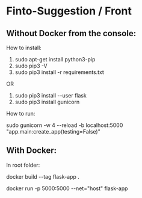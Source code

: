 # Finto-Suggestion / Front

## Without Docker from the console:

How to install:
1) sudo apt-get install python3-pip
2) sudo pip3 -V
3) sudo pip3 install -r requirements.txt

OR

1) sudo pip3 install --user flask
2) sudo pip3 install gunicorn

How to run:

sudo gunicorn -w 4 --reload -b localhost:5000 "app.main:create_app(testing=False)"


## With Docker:

In root folder:

docker build --tag flask-app .

docker run -p 5000:5000 --net="host" flask-app
